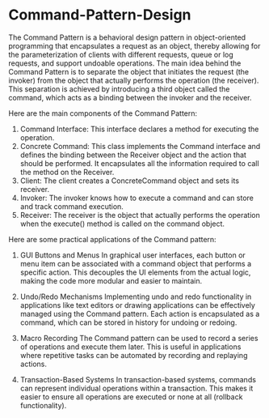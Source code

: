 # Command-Pattern-Design

The Command Pattern is a behavioral design pattern in object-oriented programming that encapsulates a request as an object, thereby allowing for the parameterization of clients with different requests, queue or log requests, and support undoable operations.
The main idea behind the Command Pattern is to separate the object that initiates the request (the invoker) from the object that actually performs the operation (the receiver). This separation is achieved by introducing a third object called the command, which acts as a binding between the invoker and the receiver.

Here are the main components of the Command Pattern:

1. Command Interface: This interface declares a method for executing the operation.
2. Concrete Command: This class implements the Command interface and defines the binding between the Receiver object and the action that should be performed. It encapsulates all the information required to call the method on the Receiver.
3. Client: The client creates a ConcreteCommand object and sets its receiver.
4. Invoker: The invoker knows how to execute a command and can store and track command execution.
5. Receiver: The receiver is the object that actually performs the operation when the execute() method is called on the command object.


Here are some practical applications of the Command pattern:

1. GUI Buttons and Menus
In graphical user interfaces, each button or menu item can be associated with a command object that performs a specific action. This decouples the UI elements from the actual logic, making the code more modular and easier to maintain.

2. Undo/Redo Mechanisms
Implementing undo and redo functionality in applications like text editors or drawing applications can be effectively managed using the Command pattern. Each action is encapsulated as a command, which can be stored in history for undoing or redoing.

3. Macro Recording
The Command pattern can be used to record a series of operations and execute them later. This is useful in applications where repetitive tasks can be automated by recording and replaying actions.

4. Transaction-Based Systems
In transaction-based systems, commands can represent individual operations within a transaction. This makes it easier to ensure all operations are executed or none at all (rollback functionality).
